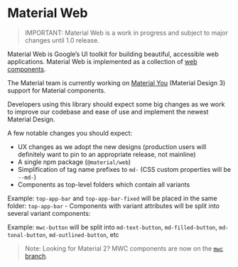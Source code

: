 # Material Web

> IMPORTANT: Material Web is a work in progress and subject to major changes
> until 1.0 release.

Material Web is Google’s UI toolkit for building beautiful, accessible web
applications. Material Web is implemented as a collection of
[web components](https://developer.mozilla.org/en-US/docs/Web/Web_Components).

The Material team is currently working on
[Material You](https://material.io/blog/announcing-material-you) (Material
Design 3) support for Material components.

Developers using this library should expect some big changes as we work to
improve our codebase and ease of use and implement the newest Material Design.

A few notable changes you should expect:

-   UX changes as we adopt the new designs (production users will definitely
    want to pin to an appropriate release, not mainline)
-   A single npm package (`@material/web`)
-   Simplification of tag name prefixes to `md-` (CSS custom properties will be
    `--md-`)
-   Components as top-level folders which contain all variants

Example: `top-app-bar` and `top-app-bar-fixed` will be placed in the same
folder: `top-app-bar` - Components with variant attributes will be split into
several variant components:

Example: `mwc-button` will be split into `md-text-button`, `md-filled-button`,
`md-tonal-button`, `md-outlined-button`, etc

> Note: Looking for Material 2? MWC components are now on the
> [`mwc` branch](https://github.com/material-components/material-web/tree/mwc).
